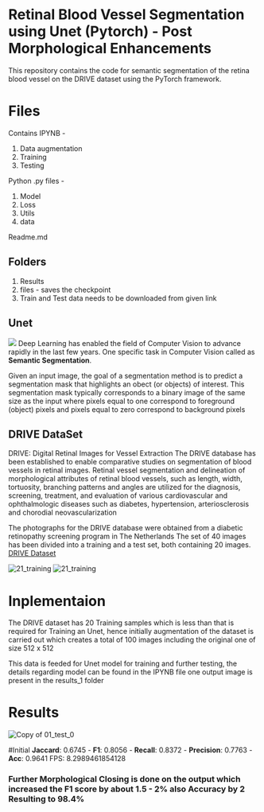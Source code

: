 # Retinal Blood Vessel Segmentation using Unet (Pytorch) - Post Morphological Enhancements

This repository contains the code for semantic segmentation of the retina blood vessel on the DRIVE dataset using the PyTorch framework. 


# Files

Contains IPYNB - 
1) Data augmentation
2) Training
3) Testing

Python .py files - 
1) Model
2) Loss
3) Utils
4) data

Readme.md

##  Folders

1) Results
2) files - saves the checkpoint
3) Train and Test data needs to be downloaded from given link
 

## Unet

![](https://nchlis.github.io/2019_10_30/architecture_unetV2.png)
Deep Learning has enabled the field of Computer Vision to advance rapidly in the last few years.  One specific task in Computer Vision called as **Semantic Segmentation**.

Given an input image, the goal of a segmentation method is to predict a segmentation mask that highlights an obect (or objects) of interest. This segmentation mask typically corresponds to a binary image of the same size as the input where pixels equal to one correspond to foreground (object) pixels and pixels equal to zero correspond to background pixels


## DRIVE DataSet

DRIVE: Digital Retinal Images for Vessel Extraction
 The DRIVE database has been established to enable comparative studies on segmentation of blood vessels in retinal images. Retinal vessel segmentation and delineation of morphological attributes of retinal blood vessels, such as length, width, tortuosity, branching patterns and angles are utilized for the diagnosis, screening, treatment, and evaluation of various cardiovascular and ophthalmologic diseases such as diabetes, hypertension, arteriosclerosis and chorodial neovascularization

The photographs for the DRIVE database were obtained from a diabetic retinopathy screening program in The Netherlands
The set of 40 images has been divided into a training and a test set, both containing 20 images.
[DRIVE Dataset](https://drive.grand-challenge.org/)

![21_training](https://user-images.githubusercontent.com/78692554/126083644-9e7c866c-62fe-4000-bbe4-b11ba82e554b.jpg)
![21_training](https://user-images.githubusercontent.com/78692554/126083650-e93ebf41-5ca8-433f-8671-cee14cfd75c8.jpg)


# Inplementaion

The DRIVE dataset has 20 Training samples which is less than that is required for Training an Unet, hence initially augmentation of the dataset is carried out  which creates a total of 100 images including the original one of size 512 x 512

This data is feeded for Unet model for training and further testing, the details regarding model can be  found in the IPYNB file
one output image is present in the results_1 folder

# Results
![Copy of 01_test_0](https://user-images.githubusercontent.com/78692554/126083351-77f2b46c-d820-4393-bcf6-2f86ab3d3b2f.png)

#Initial 
**Jaccard**: 0.6745 - **F1**: 0.8056 - **Recall**: 0.8372 - **Precision**: 0.7763 - **Acc**: 0.9641
FPS:  8.2989461854128

### Further **Morphological Closing** is done on the output which increased the **F1 score** by about **1.5 - 2%** also **Accuracy** by **2** Resulting to **98.4%** 

